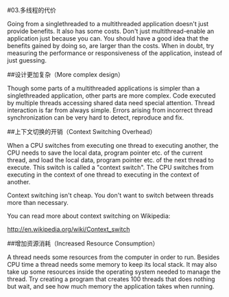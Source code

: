 #03.多线程的代价

Going from a singlethreaded to a multithreaded application doesn't just provide benefits. It also has some costs. Don't just multithread-enable an application just because you can. You should have a good idea that the benefits gained by doing so, are larger than the costs. When in doubt, try measuring the performance or responsiveness of the application, instead of just guessing.

##设计更加复杂（More complex design）

Though some parts of a multithreaded applications is simpler than a singlethreaded application, other parts are more complex. Code executed by multiple threads accessing shared data need special attention. Thread interaction is far from always simple. Errors arising from incorrect thread synchronization can be very hard to detect, reproduce and fix.

##上下文切换的开销（Context Switching Overhead）

When a CPU switches from executing one thread to executing another, the CPU needs to save the local data, program pointer etc. of the current thread, and load the local data, program pointer etc. of the next thread to execute. This switch is called a "context switch". The CPU switches from executing in the context of one thread to executing in the context of another.

Context switching isn't cheap. You don't want to switch between threads more than necessary.

You can read more about context switching on Wikipedia:

http://en.wikipedia.org/wiki/Context_switch

##增加资源消耗（Increased Resource Consumption）

A thread needs some resources from the computer in order to run. Besides CPU time a thread needs some memory to keep its local stack. It may also take up some resources inside the operating system needed to manage the thread. Try creating a program that creates 100 threads that does nothing but wait, and see how much memory the application takes when running.